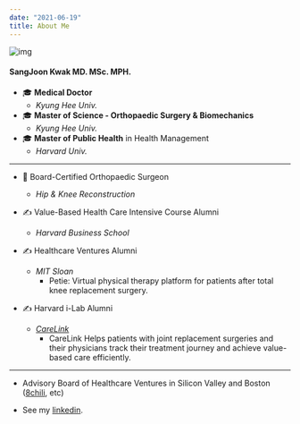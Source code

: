 ```yaml
---
date: "2021-06-19"
title: About Me
---
```


![img](/avatar.png)

#### **SangJoon Kwak MD. MSc. MPH.**


- :mortar_board: **Medical Doctor**
  - *Kyung Hee Univ.* 
- :mortar_board: **Master of Science - Orthopaedic Surgery & Biomechanics**
  - *Kyung Hee Univ.* 
- :mortar_board: **Master of Public Health** in Health Management
  - *Harvard Univ.* 

--------------------------
 
- :hospital: Board-Certified Orthopaedic Surgeon
  - *Hip & Knee Reconstruction*
  
- :writing_hand: Value-Based Health Care Intensive Course Alumni
  - *Harvard Business School* 
  
- :writing_hand: Healthcare Ventures Alumni
  - *MIT Sloan* 
    - Petie: Virtual physical therapy platform for patients after total knee replacement surgery.
- :writing_hand: Harvard i-Lab Alumni
  - *[CareLink](https://innovationlabs.harvard.edu/current-team/carelink/)* 
    - CareLink Helps patients with joint replacement surgeries and their physicians track their treatment journey and achieve value-based care efficiently.

--------------------------

- Advisory Board of Healthcare Ventures in Silicon Valley and Boston
([8chili](https://8chili.com/), etc)

- See my [linkedin](https://www.linkedin.com/in/sangjoon-kwak-md-msc-89172293/).